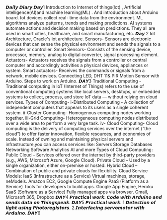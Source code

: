 𝘿𝙖𝙞𝙡𝙮 𝘿𝙞𝙖𝙧𝙮  𝘿𝙖𝙮1
Introduction to Internet of things(Iot) , Artificial intelligence(AI)and machine learning(ML) . And introduction about Arduino board. 
Iot devices collect real- time data from the environment. 
ML algorithms analyze patterns, trends and making predictions. 
AI systems automate actions and decision making based on predictions. 
They all are used in smart cities, healthcare, and smart manufacturing, etc. 
𝘿𝙖𝙮 2
Iot Architecture, Oracle's iot architecture. 
Sensors- Sensors are electronic devices that can sense the physical environment and sends the signals to a computer or controller. 
Smart Sensors- Consists of the sensing device, processor, memory, analog to digital converter, signal processing element. 
Actuators- Actuators receives the signals from a controller or central computer and accordingly activities a physical devices, appliances or system. 
Smart actuators- Receives the commands or signals from a network, mobile devices. 
Connecting LED, DHT 11& PIR Motion Sensor with Arduino. 
Steps to work on Arduino. 
𝘿𝘼𝙔3
Traditional Computing - Traditional computing in IoT (Internet of Things) refers to the use of conventional computing systems like local servers, desktops, or embedded systems to collect, process, and store IoT data — without relying on cloud services.
Types of Computing- 
i-Distributed Computing - A collection of independent computers that appears to its users as a single coherent system. 
ii-Cluster Computing- Homogenous computing nodes working together. 
iii-Grid Computing- Heterogeneous computing nodes distributed over a wide area to perform a very large task. 
iv- Cloud Computing- Cloud computing is the delivery of computing services over the internet (“the cloud”) to offer faster innovation, flexible resources, and economies of scale. Instead of owning and maintaining physical servers and infrastructure,you can access services like:
Servers
Storage
Databases
Networking
Software
Analytics
AI and more
Types of Cloud Computing:
Public Cloud – Services offered over the internet by third-party providers (e.g., AWS, Microsoft Azure, Google Cloud).
Private Cloud – Used by a single organization, either on-premise or hosted.
Hybrid Cloud – Combination of public and private clouds for flexibility.
Cloud Service Models:
IaaS (Infrastructure as a Service)	Virtual machines, storage, neModels. Amazon EC2, Google Compute Engine
PaaS (Platform as a Service)	Tools for developers to build apps.	Google App Engine, Heroku
SaaS (Software as a Service)	Fully managed apps via browser. Gmail, Microsoft 365, Dropbox
𝘿𝘼𝙔4
𝙋𝙧𝙖𝙘𝙩𝙞𝙘𝙖𝙡 𝙬𝙤𝙧𝙠. 
𝘾𝙤𝙙𝙚 𝙬𝙞𝙩𝙝 𝘼𝙧𝙙𝙪𝙞𝙣𝙤 𝙖𝙣𝙙 𝙨𝙚𝙣𝙙𝙨 𝙙𝙖𝙩𝙖 𝙤𝙣 𝙏𝙝𝙞𝙣𝙜𝙨𝙥𝙚𝙖𝙠. 
𝘿𝘼𝙔5
𝙋𝙧𝙖𝙘𝙩𝙞𝙘𝙖𝙡 𝙬𝙤𝙧𝙠. 
1.𝘿𝙚𝙩𝙚𝙘𝙩𝙞𝙤𝙣 𝙤𝙛 𝙡𝙞𝙜𝙝𝙩 𝙪𝙨𝙞𝙣𝙜 𝙋𝙝𝙤𝙩𝙤𝙧𝙚𝙜𝙞𝙨𝙩𝙤𝙧𝙨. 
2.𝙄𝙣𝙩𝙚𝙧𝙛𝙖𝙘𝙞𝙣𝙜 𝙨𝙚𝙧𝙫𝙤𝙢𝙤𝙩𝙤𝙧 𝙬𝙞𝙩𝙝 𝘼𝙧𝙙𝙪𝙞𝙣𝙤. 
𝘿𝘼𝙔6
